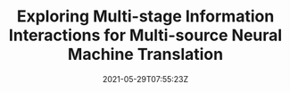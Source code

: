 ---
title: "Exploring Multi-stage Information Interactions for Multi-source Neural Machine Translation"
authors:
- Ziyao Lu
- Xiang Li
- Yang Liu
- Chulun Zhou
- Jianwei Cui
- Bin Wang
- Min Zhang
- Jinsong Su
author_notes:
- 
- 
- 
- 
- 
- 
- 
- "通讯作者"
date: "2021-05-29T07:55:23Z"
publishDate: "2025-05-29T07:55:23Z"
publication_types: [direction1]
publication: "**IEEE/ACM Transactions on Audio, Speech and Language Processing.** (CCF-B类)"
---